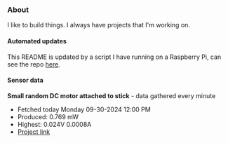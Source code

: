 ### About
I like to build things. I always have projects that I'm working on.

#### Automated updates
This README is updated by a script I have running on a Raspberry Pi, can see the repo [here](https://github.com/jdc-cunningham/raspi-git-repo-updater).

#### Sensor data


**Small random DC motor attached to stick** - data gathered every minute
- Fetched today Monday 09-30-2024 12:00 PM
- Produced: 0.769 mW
- Highest: 0.024V 0.0008A
- [Project link](https://github.com/jdc-cunningham/turbine-raspi)